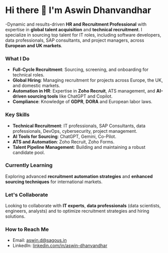 # Hi there 👋 I'm Aswin Dhanvandhar

-Dynamic and results-driven **HR and Recruitment Professional** with expertise in **global talent acquisition** and **technical recruitment**. I specialize in sourcing top talent for IT roles, including software developers, data professionals, SAP consultants, and project managers, across **European and UK markets**.

### What I Do
- **Full-Cycle Recruitment**: Sourcing, screening, and onboarding for technical roles.
- **Global Hiring**: Managing recruitment for projects across Europe, the UK, and domestic markets.
- **Automation in HR**: Expertise in **Zoho Recruit**, ATS management, and **AI-driven sourcing tools** like ChatGPT and Copilot.
- **Compliance**: Knowledge of **GDPR**, **DORA** and European labor laws.

### Key Skills
- **Technical Recruitment**: IT professionals, SAP Consultants, data professionals, DevOps, cybersecurity, project management.
- **AI Tools for Sourcing**: ChatGPT, Gemini, Co-Pilot.
- **ATS and Automation**: Zoho Recruit, Zoho Forms.
- **Talent Pipeline Management**: Building and maintaining a robust candidate pool.

### Currently Learning
Exploring advanced **recruitment automation strategies** and **enhanced sourcing techniques** for international markets.

### Let's Collaborate
Looking to collaborate with **IT experts**, **data professionals** (data scientists, engineers, analysts) and  to optimize recruitment strategies and hiring solutions.

### How to Reach Me
- Email: aswin.d@sagous.in  
- LinkedIn: [linkedin.com/in/aswin-dhanvandhar](https://linkedin.com/in/aswin-dhanvandhar)
<!---
Aswin4720/Aswin4720 is a ✨ special ✨ repository because its `README.md` (this file) appears on your GitHub profile.
You can click the Preview link to take a look at your changes.
--->

